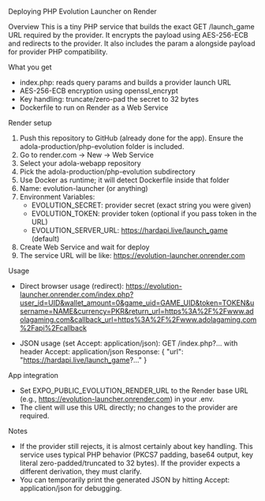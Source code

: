 Deploying PHP Evolution Launcher on Render

Overview
This is a tiny PHP service that builds the exact GET /launch_game URL required by the provider. It encrypts the payload using AES-256-ECB and redirects to the provider. It also includes the param a alongside payload for provider PHP compatibility.

What you get
- index.php: reads query params and builds a provider launch URL
- AES-256-ECB encryption using openssl_encrypt
- Key handling: truncate/zero-pad the secret to 32 bytes
- Dockerfile to run on Render as a Web Service

Render setup
1) Push this repository to GitHub (already done for the app). Ensure the adola-production/php-evolution folder is included.
2) Go to render.com → New → Web Service
3) Select your adola-webapp repository
4) Pick the adola-production/php-evolution subdirectory
5) Use Docker as runtime; it will detect Dockerfile inside that folder
6) Name: evolution-launcher (or anything)
7) Environment Variables:
   - EVOLUTION_SECRET: provider secret (exact string you were given)
   - EVOLUTION_TOKEN: provider token (optional if you pass token in the URL)
   - EVOLUTION_SERVER_URL: https://hardapi.live/launch_game (default)
8) Create Web Service and wait for deploy
9) The service URL will be like: https://evolution-launcher.onrender.com

Usage
- Direct browser usage (redirect):
  https://evolution-launcher.onrender.com/index.php?user_id=UID&wallet_amount=0&game_uid=GAME_UID&token=TOKEN&username=NAME&currency=PKR&return_url=https%3A%2F%2Fwww.adolagaming.com&callback_url=https%3A%2F%2Fwww.adolagaming.com%2Fapi%2Fcallback

- JSON usage (set Accept: application/json):
  GET /index.php?... with header Accept: application/json
  Response: { "url": "https://hardapi.live/launch_game?..." }

App integration
- Set EXPO_PUBLIC_EVOLUTION_RENDER_URL to the Render base URL (e.g., https://evolution-launcher.onrender.com) in your .env.
- The client will use this URL directly; no changes to the provider are required.

Notes
- If the provider still rejects, it is almost certainly about key handling. This service uses typical PHP behavior (PKCS7 padding, base64 output, key literal zero-padded/truncated to 32 bytes). If the provider expects a different derivation, they must clarify.
- You can temporarily print the generated JSON by hitting Accept: application/json for debugging.

